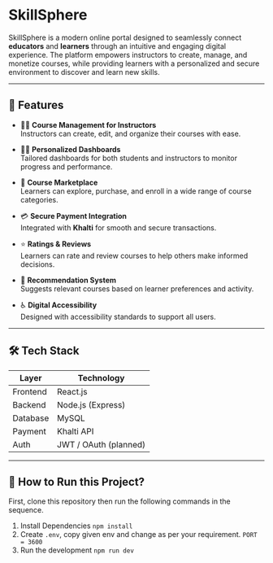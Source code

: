 # SkillSphere

SkillSphere is a modern online portal designed to seamlessly connect **educators** and **learners** through an intuitive and engaging digital experience. The platform empowers instructors to create, manage, and monetize courses, while providing learners with a personalized and secure environment to discover and learn new skills.

---

## 🚀 Features

- 👨‍🏫 **Course Management for Instructors**  
  Instructors can create, edit, and organize their courses with ease.

- 🧑‍🎓 **Personalized Dashboards**  
  Tailored dashboards for both students and instructors to monitor progress and performance.

- 🛒 **Course Marketplace**  
  Learners can explore, purchase, and enroll in a wide range of course categories.

- 💳 **Secure Payment Integration**  
  Integrated with **Khalti** for smooth and secure transactions.

- ⭐ **Ratings & Reviews**  
  Learners can rate and review courses to help others make informed decisions.

- 🤖 **Recommendation System**  
  Suggests relevant courses based on learner preferences and activity.

- ♿ **Digital Accessibility**  
  Designed with accessibility standards to support all users.

---

## 🛠️ Tech Stack

| Layer       | Technology        |
|-------------|-------------------|
| Frontend    | React.js          |
| Backend     | Node.js (Express) |
| Database    | MySQL             |
| Payment     | Khalti API        |
| Auth        | JWT / OAuth (planned) |

---

## 📁 How to Run this Project?
First, clone this repository then run the following commands in the sequence.
1. Install Dependencies
`npm install`
2. Create `.env`, copy given env and change as per your requirement. 
`PORT = 3600`
3. Run the development
`npm run dev`

